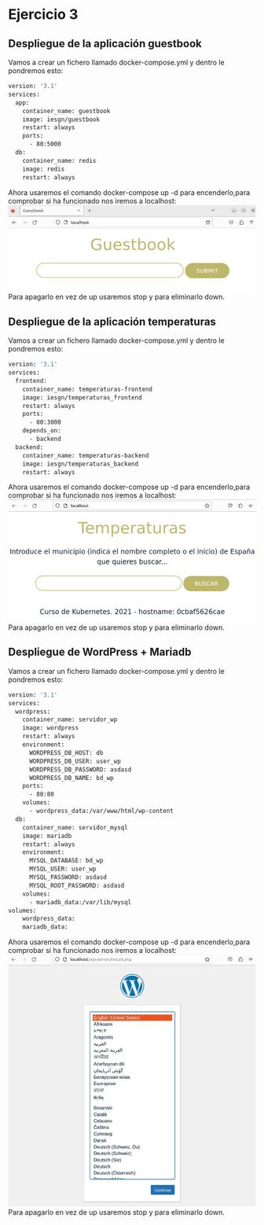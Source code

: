 # Ejercicio 3
## Despliegue de la aplicación guestbook
Vamos a crear un fichero llamado docker-compose.yml y dentro le pondremos esto:
```bash
version: '3.1'
services:
  app:
    container_name: guestbook
    image: iesgn/guestbook
    restart: always
    ports:
      - 80:5000
  db:
    container_name: redis
    image: redis
    restart: always
```
Ahora usaremos el comando docker-compose up -d para encenderlo,para comprobar si ha funcionado nos iremos a localhost:
![foto docker](https://github.com/AlvaroAMGX/Practica_Docker/blob/main/Imagenes/docker27.png)
Para apagarlo en vez de up usaremos stop y para eliminarlo down.
## Despliegue de la aplicación temperaturas
Vamos a crear un fichero llamado docker-compose.yml y dentro le pondremos esto:
```bash
version: '3.1'
services:
  frontend:
    container_name: temperaturas-frontend
    image: iesgn/temperaturas_frontend
    restart: always
    ports:
      - 80:3000
    depends_on:
      - backend
  backend:
    container_name: temperaturas-backend
    image: iesgn/temperaturas_backend
    restart: always
```
Ahora usaremos el comando docker-compose up -d para encenderlo,para comprobar si ha funcionado nos iremos a localhost:
![foto docker](https://github.com/AlvaroAMGX/Practica_Docker/blob/main/Imagenes/docker28.png)
Para apagarlo en vez de up usaremos stop y para eliminarlo down.
## Despliegue de WordPress + Mariadb
Vamos a crear un fichero llamado docker-compose.yml y dentro le pondremos esto:
```bash
version: '3.1'
services:
  wordpress:
    container_name: servidor_wp
    image: wordpress
    restart: always
    environment:
      WORDPRESS_DB_HOST: db
      WORDPRESS_DB_USER: user_wp
      WORDPRESS_DB_PASSWORD: asdasd
      WORDPRESS_DB_NAME: bd_wp
    ports:
      - 80:80
    volumes:
      - wordpress_data:/var/www/html/wp-content
  db:
    container_name: servidor_mysql
    image: mariadb
    restart: always
    environment:
      MYSQL_DATABASE: bd_wp
      MYSQL_USER: user_wp
      MYSQL_PASSWORD: asdasd
      MYSQL_ROOT_PASSWORD: asdasd
    volumes:
      - mariadb_data:/var/lib/mysql
volumes:
    wordpress_data:
    mariadb_data:
```
Ahora usaremos el comando docker-compose up -d para encenderlo,para comprobar si ha funcionado nos iremos a localhost:
![foto docker](https://github.com/AlvaroAMGX/Practica_Docker/blob/main/Imagenes/docker29.png)
Para apagarlo en vez de up usaremos stop y para eliminarlo down.
